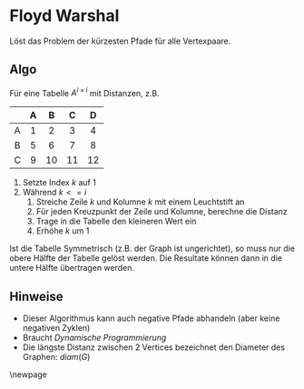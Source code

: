 # Floyd Warshal

Löst das Problem der kürzesten Pfade für alle Vertexpaare.

## Algo

Für eine Tabelle $A^{i \times i}$ mit Distanzen, z.B.

|       |   A   |   B   |   C   |   D   |
| :---: | :---: | :---: | :---: | :---: |
|   A   |   1   |   2   |   3   |   4   |
|   B   |   5   |   6   |   7   |   8   |
|   C   |   9   |  10   |  11   |  12   |

1. Setzte Index $k$ auf 1
2. Während $k<=i$
   1. Streiche Zeile $k$ und Kolumne $k$ mit einem Leuchtstift an
   2. Für jeden Kreuzpunkt der Zeile und Kolumne, berechne die Distanz
   3. Trage in die Tabelle den kleineren Wert ein
   4. Erhöhe $k$ um $1$

Ist die Tabelle Symmetrisch (z.B. der Graph ist ungerichtet), so muss nur die obere Hälfte der Tabelle gelöst werden. Die Resultate können dann in die untere Hälfte übertragen werden.

## Hinweise

- Dieser Algorithmus kann auch negative Pfade abhandeln (aber keine negativen Zyklen)
- Braucht *Dynamische Programmierung*
- Die längste Distanz zwischen 2 Vertices bezeichnet den Diameter des Graphen: $diam(G)$

\newpage
